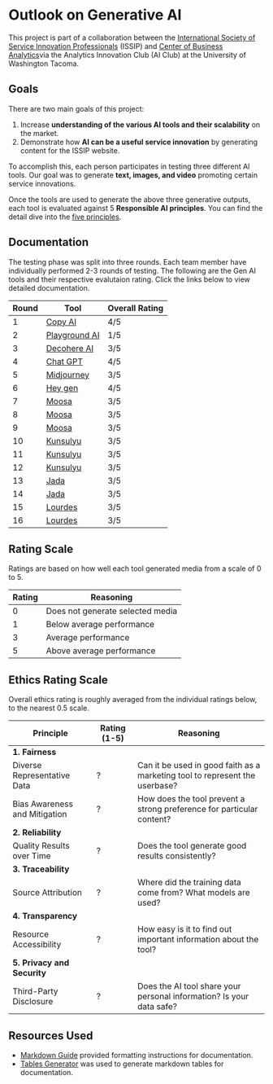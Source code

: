 # Outlook on Generative AI

This project is part of a collaboration between the [International Society of Service Innovation Professionals](https://www.issip.org) (ISSIP) and [Center of Business Analytics](https://www.tacoma.uw.edu/business/cba)via the Analytics Innovation Club (AI Club) at the University of Washington Tacoma.

## Goals
There are two main goals of this project:
1. Increase **understanding of the various AI tools and their scalability** on the market.
2. Demonstrate how **AI can be a useful service innovation** by generating content for the ISSIP website.

To accomplish this, each person participates in testing three different AI tools. Our goal was to generate **text, images, and video** promoting certain service innovations. 

Once the tools are used to generate the above three generative outputs, each tool is evaluated against 5 **Responsible AI principles**. You can find the detail dive into the [five principles](https://github.com/MSBA-AICLUB/ISSIP/blob/main/EVALUATION_PRINCIPLES.md).

## Documentation
The testing phase was split into three rounds. Each team member have individually performed 2-3 rounds of testing. The following are the Gen AI tools and their respective evalutaion rating. Click the links below to view detailed documentation. 

| Round | Tool                                                                             | Overall Rating |
|-------|----------------------------------------------------------------------------------|----------------|
| 1     |  [Copy AI](https://github.com/Aaron-Thai/GenAI/blob/main/CopyAI.md)              | 4/5            |
| 2     |  [Playground AI](https://github.com/Aaron-Thai/GenAI/blob/main/PlaygroundAI.md)  | 1/5            |
| 3     |  [Decohere AI](https://github.com/Aaron-Thai/GenAI/blob/main/DecohereAI.md)      | 3/5            |
| 4     |  [Chat GPT](https://github.com/MSBA-AICLUB/ISSIP/blob/main/Revathi%20Chintapalli.md)      | 4/5            |
| 5     |  [Midjourney](https://github.com/MSBA-AICLUB/ISSIP/blob/main/Revathi%20Chintapalli.md)      | 3/5            |
| 6     |  [Hey gen](https://github.com/MSBA-AICLUB/ISSIP/blob/main/Revathi%20Chintapalli.md)      | 4/5            |
| 7     |  [Moosa](https://github.com/Aaron-Thai/GenAI/blob/main/DecohereAI.md)      | 3/5            |
| 8     |  [Moosa](https://github.com/Aaron-Thai/GenAI/blob/main/DecohereAI.md)      | 3/5            |
| 9     |  [Moosa](https://github.com/Aaron-Thai/GenAI/blob/main/DecohereAI.md)      | 3/5            |
| 10     |  [Kunsulyu](https://github.com/Aaron-Thai/GenAI/blob/main/DecohereAI.md)      | 3/5            |
| 11     |  [Kunsulyu](https://github.com/Aaron-Thai/GenAI/blob/main/DecohereAI.md)      | 3/5            |
| 12    |  [Kunsulyu](https://github.com/Aaron-Thai/GenAI/blob/main/DecohereAI.md)      | 3/5            |
| 13     |  [Jada](https://github.com/Aaron-Thai/GenAI/blob/main/DecohereAI.md)      | 3/5            |
| 14    |  [Jada](https://github.com/Aaron-Thai/GenAI/blob/main/DecohereAI.md)      | 3/5            |
| 15     |  [Lourdes](https://github.com/Aaron-Thai/GenAI/blob/main/DecohereAI.md)      | 3/5            |
| 16     |  [Lourdes](https://github.com/Aaron-Thai/GenAI/blob/main/DecohereAI.md)      | 3/5            |



## Rating Scale
Ratings are based on how well each tool generated media from a scale of 0 to 5. 

| Rating | Reasoning                        |
|--------|----------------------------------|
| 0      | Does not generate selected media |
| 1      | Below average performance        |
| 3      | Average performance              |
| 5      | Above average performance        |

## Ethics Rating Scale
Overall ethics rating is roughly averaged from the individual ratings below, to the nearest 0.5 scale.

| Principle                     | Rating (1-5) | Reasoning                                                                   |
|-------------------------------|--------------|-----------------------------------------------------------------------------|
| **1. Fairness**               |              |                                                                             |
| Diverse Representative Data   | ?            | Can it be used in good faith as a marketing tool to represent the userbase? |
| Bias Awareness and Mitigation | ?            | How does the tool prevent a strong preference for particular content?       |
| **2. Reliability**            |              |                                                                             |
| Quality Results over Time     | ?            | Does the tool generate good results consistently?                           |
| **3. Traceability**           |              |                                                                             |
| Source Attribution            | ?            | Where did the training data come from? What models are used?                |
| **4. Transparency**           |              |                                                                             |
| Resource Accessibility        | ?            | How easy is it to find out important information about the tool?            |
| **5. Privacy and Security**   |              |                                                                             |
| Third-Party Disclosure        | ?            | Does the AI tool share your personal information? Is your data safe?        |

## Resources Used
* [Markdown Guide](https://www.markdownguide.org/basic-syntax/) provided formatting instructions for documentation.
* [Tables Generator](https://www.tablesgenerator.com/markdown_tables) was used to generate markdown tables for documentation.
